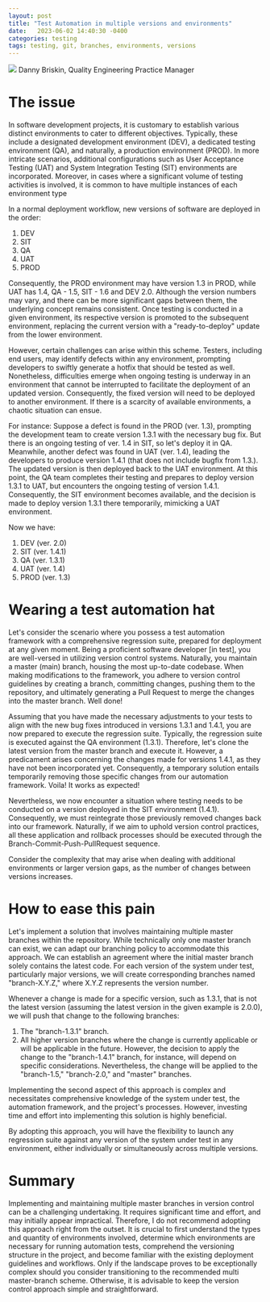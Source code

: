 ```yaml
---
layout: post
title: "Test Automation in multiple versions and environments"
date:   2023-06-02 14:40:30 -0400
categories: testing 
tags: testing, git, branches, environments, versions
---
```

![](/images/rest_hypermedia.jpg)
Danny Briskin, Quality Engineering Practice Manager


# The issue
In software development projects, it is customary to establish various distinct environments to cater to different objectives. Typically, these include a designated development environment (DEV), a dedicated testing environment (QA), and naturally, a production environment (PROD). In more intricate scenarios, additional configurations such as User Acceptance Testing (UAT) and System Integration Testing (SIT) environments are incorporated. Moreover, in cases where a significant volume of testing activities is involved, it is common to have multiple instances of each environment type

In a normal deployment workflow, new versions of software are deployed in the order:
1. DEV
2. SIT
3. QA
4. UAT
5. PROD

Consequently, the PROD environment may have version 1.3 in PROD, while UAT has 1.4, QA - 1.5, SIT - 1.6 and DEV 2.0. Although the version numbers may vary, and there can be more significant gaps between them, the underlying concept remains consistent. Once testing is conducted in a given environment, its respective version is promoted to the subsequent environment, replacing the current version with a "ready-to-deploy" update from the lower environment.

However, certain challenges can arise within this scheme. Testers, including end users, may identify defects within any environment, prompting developers to swiftly generate a hotfix that should be tested as well. Nonetheless, difficulties emerge when ongoing testing is underway in an environment that cannot be interrupted to facilitate the deployment of an updated version. Consequently, the fixed version will need to be deployed to another environment. If there is a scarcity of available environments, a chaotic situation can ensue.

For instance: Suppose a defect is found in the PROD (ver. 1.3), prompting the development team to create version 1.3.1 with the necessary bug fix. But there is an ongoing testing of ver. 1.4 in SIT, so let's deploy it in QA. Meanwhile, another defect was found in UAT (ver. 1.4), leading the developers to produce version 1.4.1 (that does not include bugfix from 1.3.). The updated version is then deployed back to the UAT environment. At this point, the QA team completes their testing and prepares to deploy version 1.3.1 to UAT, but encounters the ongoing testing of version 1.4.1. Consequently, the SIT environment becomes available, and the decision is made to deploy version 1.3.1 there temporarily, mimicking a UAT environment.

Now we have:
1. DEV (ver. 2.0)
2. SIT (ver. 1.4.1)
3. QA (ver. 1.3.1)
4. UAT (ver. 1.4)
5. PROD (ver. 1.3)

# Wearing a test automation hat
Let's consider the scenario where you possess a test automation framework with a comprehensive regression suite, prepared for deployment at any given moment. Being a proficient software developer [in test], you are well-versed in utilizing version control systems. Naturally, you maintain a master (main) branch, housing the most up-to-date codebase. When making modifications to the framework, you adhere to version control guidelines by creating a branch, committing changes, pushing them to the repository, and ultimately generating a Pull Request to merge the changes into the master branch.
Well done!

Assuming that you have made the necessary adjustments to your tests to align with the new bug fixes introduced in versions 1.3.1 and 1.4.1, you are now prepared to execute the regression suite. Typically, the regression suite is executed against the QA environment (1.3.1). Therefore, let's clone the latest version from the master branch and execute it. However, a predicament arises concerning the changes made for versions 1.4.1, as they have not been incorporated yet. Consequently, a temporary solution entails temporarily removing those specific changes from our automation framework. Voila! It works as expected!

Nevertheless, we now encounter a situation where testing needs to be conducted on a version deployed in the SIT environment (1.4.1). Consequently, we must reintegrate those previously removed changes back into our framework. Naturally, if we aim to uphold version control practices, all these application and rollback processes should be executed through the Branch-Commit-Push-PullRequest sequence.

Consider the complexity that may arise when dealing with additional environments or larger version gaps, as the number of changes between versions increases.

# How to ease this pain
Let's implement a solution that involves maintaining multiple master branches within the repository. While technically only one master branch can exist, we can adapt our branching policy to accommodate this approach. We can establish an agreement where the initial master branch solely contains the latest code. For each version of the system under test, particularly major versions, we will create corresponding branches named "branch-X.Y.Z," where X.Y.Z represents the version number.

Whenever a change is made for a specific version, such as 1.3.1, that is not the latest version (assuming the latest version in the given example is 2.0.0), we will push that change to the following branches:
1. The "branch-1.3.1" branch.
2. All higher version branches where the change is currently applicable or will be applicable in the future. However, the decision to apply the change to the "branch-1.4.1" branch, for instance, will depend on specific considerations. Nevertheless, the change will be applied to the "branch-1.5," "branch-2.0," and "master" branches.

Implementing the second aspect of this approach is complex and necessitates comprehensive knowledge of the system under test, the automation framework, and the project's processes. However, investing time and effort into implementing this solution is highly beneficial.

By adopting this approach, you will have the flexibility to launch any regression suite against any version of the system under test in any environment, either individually or simultaneously across multiple versions.

# Summary
Implementing and maintaining multiple master branches in version control can be a challenging undertaking. It requires significant time and effort, and may initially appear impractical. Therefore, I do not recommend adopting this approach right from the outset. It is crucial to first understand the types and quantity of environments involved, determine which environments are necessary for running automation tests, comprehend the versioning structure in the project, and become familiar with the existing deployment guidelines and workflows. Only if the landscape proves to be exceptionally complex should you consider transitioning to the recommended multi master-branch scheme. Otherwise, it is advisable to keep the version control approach simple and straightforward.
